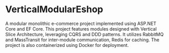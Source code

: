 # VerticalModularEshop
A modular monolithic e-commerce project implemented using ASP.NET Core and EF Core. This project features modules designed with Vertical Slice Architecture, leveraging CQRS and DDD patterns. It utilizes RabbitMQ and MassTransit for inter-module communication, Redis for caching. The project is also containerized using Docker for deployment.
